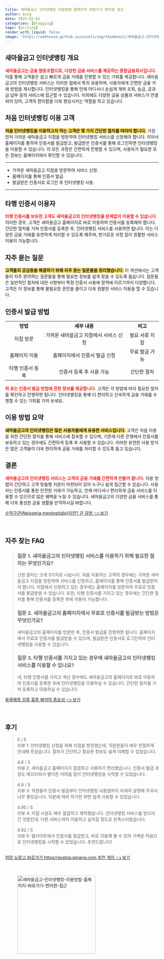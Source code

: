 ```yaml
---
title: 새마을금고 인터넷뱅킹 이용방법 홈페이지 바로가기 편리한 접근
author: bing
date: 2025-02-01
categories: [Blogging]
tags: [writing]
render_with_liquid: false
image: 'https://adkhouse.github.io/assets/img/thumbnail/새마을금고-인터넷뱅킹-이용방법-홈페이지-바로가기-편리한-접근.webp'
---
```



<h2 id='새마을금고-인터넷뱅킹-개요'>새마을금고 인터넷뱅킹 개요</h2>

<p><b><span style="color: #ee2323;">새마을금고는 금융 협동조합으로, 다양한 금융 서비스를 제공하는 종합금융회사입니다.</span></b> 이를 통해 고객들은 쉽고 빠르게 금융 거래를 진행할 수 있는 기회를 제공합니다. 새마을금고의 인터넷뱅킹 서비스는 이러한 점에서 특히 유용하며, 사용자에게 간편한 금융 거래 방법을 제시합니다. 인터넷뱅킹을 통해 언제 어디서나 손쉽게 계좌 조회, 송금, 공과금 납부 등의 서비스에 접근할 수 있습니다. 이외에도 다양한 금융 상품과 서비스가 연결되어 있어, 고객의 편리함을 더욱 향상시키는 역할을 하고 있습니다.</p>

<h2 id='처음-인터넷뱅킹-이용-고객'>처음 인터넷뱅킹 이용 고객</h2>

<p><b><span style="background-color: #ffe066;">처음 인터넷뱅킹을 이용하고자 하는 고객은 몇 가지 간단한 절차를 따라야 합니다.</span></b> 가장 먼저 가까운 새마을금고 지점을 방문하여 인터넷뱅킹 서비스를 신청해야 합니다. 이어서 홈페이지를 통하여 인증서를 발급받고, 발급받은 인증서를 통해 로그인하면 인터넷뱅킹을 이용할 수 있습니다. 이 모든 과정은 간편하게 진행할 수 있으며, 사용자가 필요한 모든 정보는 홈페이지에서 확인할 수 있습니다.</p>

<hr />

<ul>
    <li>가까운 새마을금고 지점을 방문하여 서비스 신청.</li>
    <li>홈페이지를 통해 인증서 발급.</li>
    <li>발급받은 인증서로 로그인 후 인터넷뱅킹 사용.</li>
</ul>

<hr />

<h2 id='타행-인증서-이용자'>타행 인증서 이용자</h2>

<p><b><span style="color: #ee2323;">타행 인증서를 보유한 고객도 새마을금고의 인터넷뱅킹을 문제없이 이용할 수 있습니다.</span></b> 이러한 경우, 고객은 새마을금고 홈페이지로 바로 이동하여 인증서를 등록해야 합니다. 간단한 절차를 거쳐 인증서를 등록한 후, 인터넷뱅킹 서비스를 사용하면 됩니다. 이는 다양한 금융 거래를 유연하게 처리할 수 있도록 해주며, 번거로운 과정 없이 원활한 서비스 이용이 가능합니다.</p>

<h2 id='자주-묻는-질문'>자주 묻는 질문</h2>

<p><b><span style="background-color: #ffe066;">고객들의 궁금증을 해결하기 위해 자주 묻는 질문들을 정리했습니다.</span></b> 이 섹션에서는 고객들이 자주 문의하는 질문들을 통해 필요한 정보를 쉽게 찾을 수 있도록 돕습니다. 질문들은 일반적인 절차에 대한 사항부터 특정 인증서 사용에 정책에 이르기까지 다양합니다. 고객은 이 정보를 통해 불필요한 혼란을 줄이고 더욱 원활한 서비스 이용을 할 수 있습니다.</p>

<h2 id='인증서-발급-방법'>인증서 발급 방법</h2>

<table>
    <tr>
        <td style="text-align: center; height: 17px;"><b>방법</b></td>
        <td style="text-align: center; height: 17px;"><b>세부 내용</b></td>
        <td style="text-align: center; height: 17px;"><b>비고</b></td>
    </tr>
    <tr>
        <td style="text-align: center; height: 17px;">지점 방문</td>
        <td style="text-align: center; height: 17px;">가까운 새마을금고 지점에서 서비스 신청</td>
        <td style="text-align: center; height: 17px;">필요 서류 지참</td>
    </tr>
    <tr>
        <td style="text-align: center; height: 17px;">홈페이지 이용</td>
        <td style="text-align: center; height: 17px;">홈페이지에서 인증서 발급 신청</td>
        <td style="text-align: center; height: 17px;">무료 발급 가능</td>
    </tr>
    <tr>
        <td style="text-align: center; height: 17px;">타행 인증서 등록</td>
        <td style="text-align: center; height: 17px;">인증서 등록 후 사용 가능</td>
        <td style="text-align: center; height: 17px;">간단한 절차</td>
    </tr>
</table>

<p><b><span style="color: #ee2323;">위 표는 인증서 발급 방법에 관한 정보를 제공합니다.</span></b> 고객은 각 방법에 따라 필요한 절차를 확인하고 진행하면 됩니다. 인터넷뱅킹을 통해 더 편리하고 신속하게 금융 거래를 수행할 수 있는 기회를 가져 보세요.</p>

<h2 id='이용-방법-요약'>이용 방법 요약</h2>

<p><b><span style="background-color: #ffe066;">새마을금고의 인터넷뱅킹은 많은 사용자들에게 유용한 서비스입니다.</span></b> 고객은 처음 이용을 위한 간단한 절차를 통해 서비스에 접속할 수 있으며, 기존에 다른 은행에서 인증서를 보유하고 있는 경우에도 간편하게 등록 후 사용할 수 있습니다. 이러한 유연한 사용 방식은 많은 고객들이 더욱 편리하게 금융 거래를 처리할 수 있도록 돕고 있습니다.</p>

<h2 id='결론'>결론</h2>

<p><b><span style="color: #ee2323;">새마을금고의 인터넷뱅킹 서비스는 고객의 금융 거래를 간편하게 만들어 줍니다.</span></b> 이용 방법이 간단하고 고객 맞춤형 지원이 마련되어 있어 누구나 쉽게 접근할 수 있습니다. 사용자는 인증서를 통한 안전한 거래가 가능하고, 언제 어디서나 편리하게 금융 서비스를 이용할 수 있으므로 많은 혜택을 누릴 수 있습니다. 새마을금고의 다양한 금융 서비스를 통해 더욱 풍성한 금융 생활을 만끽하시길 바랍니다.</p>


<p><a class="click-button" title="수막구균(Neisseria meningitidis)이란? 균 감염" href="https://adkhouse.github.io/posts/%EC%88%98%EB%A7%89%EA%B5%AC%EA%B7%A0(Neisseria-meningitidis)%EC%9D%B4%EB%9E%80-%EA%B7%A0-%EA%B0%90%EC%97%BC/" rel="dofollow">수막구균(Neisseria meningitidis)이란? 균 감염 👈 보기</a></p><br>
<h2 id='자주_찾는_FAQ'>자주 찾는 FAQ</h2>
<div itemscope="" itemtype="https://schema.org/FAQPage"> 
<blockquote> 
<div itemscope="" itemprop="mainEntity" itemtype="https://schema.org/Question"> 
<h3 itemprop="name">질문 1. 새마을금고의 인터넷뱅킹 서비스를 이용하기 위해 필요한 절차는 무엇인가요?</h3> 
<div itemscope="" itemprop="acceptedAnswer" itemtype="https://schema.org/Answer"> 
<span itemprop="text"> 
<p>신청 절차는 크게 3가지로 나뉩니다. 처음 이용하는 고객의 경우에는 가까운 새마을금고 지점을 방문하여 서비스를 신청하고, 홈페이지를 통해 인증서를 발급받아야 합니다. 지점에서 신청하고 있는 경우에는 홈페이지를 방문하여 무료로 인증서를 발급받을 수 있습니다. 또한, 타행 인증서를 가지고 있는 경우에는 간단한 절차를 통해 인증서를 등록한 후에 이용이 가능합니다.</p> 
</span> 
</div> 
</div> 

<div itemscope="" itemprop="mainEntity" itemtype="https://schema.org/Question"> 
<h3 itemprop="name">질문 2. 새마을금고의 홈페이지에서 무료로 인증서를 발급받는 방법은 무엇인가요?</h3> 
<div itemscope="" itemprop="acceptedAnswer" itemtype="https://schema.org/Answer"> 
<span itemprop="text"> 
<p>새마을금고의 홈페이지를 방문한 후, 인증서 발급을 진행하면 됩니다. 홈페이지에서 무료로 인증서를 발급받을 수 있으며, 발급받은 인증서로 로그인하여 인터넷뱅킹을 사용할 수 있습니다.</p> 
</span> 
</div> 
</div> 

<div itemscope="" itemprop="mainEntity" itemtype="https://schema.org/Question"> 
<h3 itemprop="name">질문 3. 타행 인증서를 가지고 있는 경우에 새마을금고의 인터넷뱅킹 서비스를 이용할 수 있나요?</h3> 
<div itemscope="" itemprop="acceptedAnswer" itemtype="https://schema.org/Answer"> 
<span itemprop="text"> 
<p>네, 타행 인증서를 가지고 계신 경우에도 새마을금고의 홈페이지로 바로 이동하여 인증서를 등록한 후에 인터넷뱅킹을 이용하실 수 있습니다. 간단한 절차를 거쳐 등록하고 이용하실 수 있습니다.</p> 
</span> 
</div> 
</div> 
</blockquote> 
</div>
<p><a class="click-button" title="용꿈해몽 길몽 흉몽 해석의 중요성" href="https://adkhouse.github.io/posts/%EC%9A%A9%EA%BF%88%ED%95%B4%EB%AA%BD-%EA%B8%B8%EB%AA%BD-%ED%9D%89%EB%AA%BD-%ED%95%B4%EC%84%9D%EC%9D%98-%EC%A4%91%EC%9A%94%EC%84%B1/" rel="dofollow">용꿈해몽 길몽 흉몽 해석의 중요성 👈 보기</a></p><br>
<h2 id='후기'>후기</h2>
<div itemscope itemtype="https://schema.org/Product">
  <blockquote>
  <div itemprop="review" itemscope itemtype="https://schema.org/Review">
      <div itemprop="reviewRating" itemscope itemtype="https://schema.org/Rating"> <span itemprop="ratingValue">5</span> / <span itemprop="bestRating">5</span> </div>
      <span itemprop="reviewBody">리뷰 1: 인터넷뱅킹 신청을 위해 지점을 방문했는데, 직원분들이 매우 친절하게 안내해 주셨습니다. 절차가 간단하고 필요한 정보도 쉽게 이해할 수 있었습니다.</span>
  </div>
  <br>
  <div itemprop="review" itemscope itemtype="https://schema.org/Review">
      <div itemprop="reviewRating" itemscope itemtype="https://schema.org/Rating"> <span itemprop="ratingValue">4.8</span> / <span itemprop="bestRating">5</span> </div>
      <span itemprop="reviewBody">리뷰 2: 새마을금고 홈페이지가 깔끔하고 사용하기 편리했습니다. 인증서 발급 과정도 매끄러워서 별다른 어려움 없이 인터넷뱅킹을 시작할 수 있었습니다.</span>
  </div>
  <br>
  <div itemprop="review" itemscope itemtype="https://schema.org/Review">
      <div itemprop="reviewRating" itemscope itemtype="https://schema.org/Rating"> <span itemprop="ratingValue">4.9</span> / <span itemprop="bestRating">5</span> </div>
      <span itemprop="reviewBody">리뷰 3: 직원들이 인증서 발급부터 인터넷뱅킹 사용법까지 자세히 설명해 주셔서 너무 좋았습니다. 덕분에 따라 하기만 하면 쉽게 사용할 수 있었습니다.</span>
  </div>
  <br>
  <div itemprop="review" itemscope itemtype="https://schema.org/Review">
      <div itemprop="reviewRating" itemscope itemtype="https://schema.org/Rating"> <span itemprop="ratingValue">4.95</span> / <span itemprop="bestRating">5</span> </div>
      <span itemprop="reviewBody">리뷰 4: 지점 시설도 매우 깔끔하고 쾌적했습니다. 인터넷뱅킹 서비스를 받으러 간 것뿐인데, 다른 서비스까지 이용하고 싶어질 정도로 만족스러웠습니다.</span>
  </div>
  <br>
  <div itemprop="review" itemscope itemtype="https://schema.org/Review">
      <div itemprop="reviewRating" itemscope itemtype="https://schema.org/Rating"> <span itemprop="ratingValue">4.92</span> / <span itemprop="bestRating">5</span> </div>
      <span itemprop="reviewBody">리뷰 5: 웹사이트에서 인증서를 발급받고, 바로 이용해 볼 수 있어 가벼운 마음으로 인터넷뱅킹을 시작할 수 있었습니다. 추천드립니다!</span>
  </div>
  <br>
  </blockquote>
</div>
<p><a class="click-button" title="피망 뉴맞고 바로가기 https//gostop.pmang.com 추천 게임" href="https://adkhouse.github.io/posts/%ED%94%BC%EB%A7%9D-%EB%89%B4%EB%A7%9E%EA%B3%A0-%EB%B0%94%EB%A1%9C%EA%B0%80%EA%B8%B0-httpsgostop.pmang.com-%EC%B6%94%EC%B2%9C-%EA%B2%8C%EC%9E%84/" rel="dofollow">피망 뉴맞고 바로가기 https//gostop.pmang.com 추천 게임 👈 보기</a></p><br>
<figure class="image"><img src="https://adkhouse.github.io/assets/img/thumbnail/새마을금고-인터넷뱅킹-이용방법-홈페이지-바로가기-편리한-접근.webp" alt="새마을금고-인터넷뱅킹-이용방법-홈페이지-바로가기-편리한-접근" width="256" height="256"></figure>